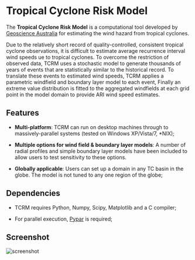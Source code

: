 # Tropical Cyclone Risk Model

The **Tropical Cyclone Risk Model** is a computational tool developed by
[Geoscience Australia](http://www.ga.gov.au "Geoscience Australia") for
estimating the wind hazard from tropical cyclones. 

Due to the relatively short record of quality-controlled, consistent tropical cyclone observations, it is difficult to estimate average recurrence interval wind speeds ue to tropical cyclones. To overcome the restriction of observed data, TCRM uses a stochastic model to generate thousands of years of events that are statistically similar to the historical record. To translate these events to estimated wind speeds, TCRM applies a parametric windfield and boundary layer model to each event, Finally an extreme value distribution is fitted to the aggregated windfields at each grid point in the model domain to provide ARI wind speed estimates. 

## Features

- **Multi-platform**: TCRM can run on desktop machines through to massively-parallel systems (tested on Windows XP/Vista/7, *NIX);

- **Multiple options for wind field & boundary layer models**: A number of radial profiles and simple boundary layer models have been included to allow users to test sensitivity to these options.

- **Globally applicable**: Users can set up a domain in any TC basin in the globe. The model is not tuned to any one region of the globe;

## Dependencies

- TCRM requires Python, Numpy, Scipy, Matplotlib and a C compiler;

- For parallel execution, [Pypar](http://github.com/daleroberts/pypar "Pypar") is required;

## Screenshot

![screenshot](https://rawgithub.com/GeoscienceAustralia/tcrm/master/docs/screenshot.png)

